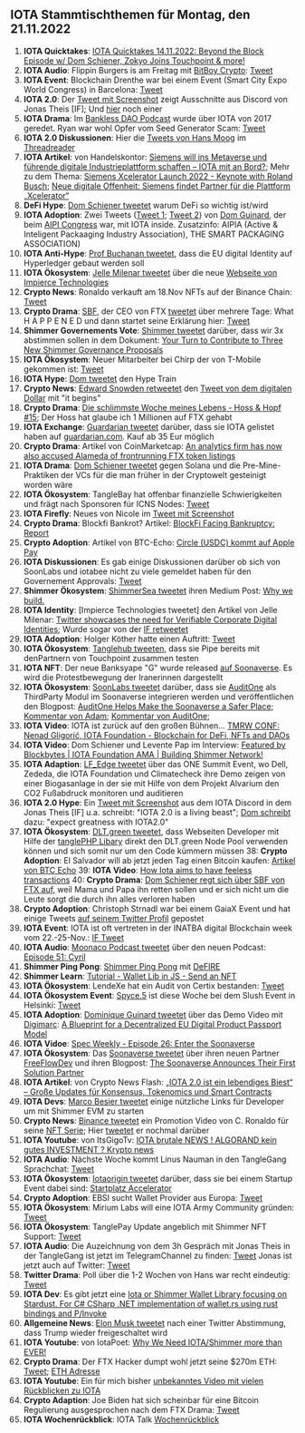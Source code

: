 ## IOTA Stammtischthemen für Montag, den 21.11.2022

1. **IOTA Quicktakes**: [IOTA Quicktakes 14.11.2022: Beyond the Block Episode w/ Dom Schiener, Zokyo Joins Touchpoint & more!](https://www.youtube.com/watch?v=UOYhEohu6zU)
2. **IOTA Audio**: Flippin Burgers is am Freitag mit [BitBoy Crypto](https://twitter.com/Bitboy_Crypto): [Tweet](https://twitter.com/shimmernet/status/1592200792647340039?s=20&t=dtJT0CoKckpw35ciIII9_w)
3. **IOTA Event**: Blockchain Drenthe war bei einem Event (Smart City Expo World Congress) in Barcelona: [Tweet](https://twitter.com/BclDrenthe/status/1590833212531806208?s=20&t=dtJT0CoKckpw35ciIII9_w)
4. **IOTA 2.0**: Der [Tweet mit Screenshot](https://twitter.com/Vrom14286662/status/1592396639645601793?s=20&t=dtJT0CoKckpw35ciIII9_w) zeigt Ausschnitte aus Discord von Jonas Theis [IF]; Und [hier](https://twitter.com/unseriouscandle/status/1592592371241263104?s=20&t=f8cZ_WZB2GV7Io0rIZP-ew) noch einer
5. **IOTA Drama**: Im [Bankless DAO Podcast](https://www.youtube.com/watch?t=1291&v=eqnndOx2Pdg&feature=youtu.be) wurde über IOTA von 2017 geredet. Ryan war wohl Opfer vom Seed Generator Scam: [Tweet](https://twitter.com/Vrom14286662/status/1592438611471142912?s=20&t=dtJT0CoKckpw35ciIII9_w)
6. **IOTA 2.0 Diskussionen**: Hier die [Tweets von Hans Moog](https://twitter.com/hus_qy/status/1592088886871822336?s=20&t=dtJT0CoKckpw35ciIII9_w) im [Threadreader](https://threadreaderapp.com/thread/1592085460242911232.html)
7. **IOTA Artikel**: von Handelskontor: [Siemens will ins Metaverse und führende digitale Industrieplattform schaffen – IOTA mit an Bord?](https://handelskontor-news.de/news/siemens-will-ins-metaverse-und-fuehrende-digitale-industrieplattform-schaffen-iota-mit-an-bord/amp/); Mehr zu dem Thema: [Siemens Xcelerator Launch 2022 - Keynote with Roland Busch](https://www.youtube.com/watch?v=xAAHgH4isFw); [Neue digitale Offenheit: Siemens findet Partner für die Plattform „Xcelerator“](https://app.handelsblatt.com/unternehmen/industrie/automatisierung-neue-digitale-offenheit-siemens-findet-partner-fuer-die-plattform-xcelerator/28731332.html)
8. **DeFi Hype**: [Dom Schiener tweetet](https://twitter.com/DomSchiener/status/1592453001633226752?s=20&t=HrIuQoF1vgOM6zipYtuQnQ) warum DeFi so wichtig ist/wird
9. **IOTA Adoption**: Zwei Tweets ([Tweet 1](https://twitter.com/domguinard/status/1592443139062579200?s=20&t=HrIuQoF1vgOM6zipYtuQnQ); [Tweet 2](https://twitter.com/domguinard/status/1592456894870085632?s=20&t=HrIuQoF1vgOM6zipYtuQnQ)) von [Dom Guinard](https://twitter.com/domguinard), der beim [AIPI Congress](https://twitter.com/AIPIAcongress) war, mit IOTA inside. Zusatzinfo: AIPIA (Active & Inteligent Packaaging Industry Association), THE SMART PACKAGING ASSOCIATION)
10. **IOTA Anti-Hype**: [Prof Buchanan tweetet](https://twitter.com/billatnapier/status/1592439904658927617?s=20&t=HrIuQoF1vgOM6zipYtuQnQ), dass die EU digital Identity auf Hyperledger gebaut werden soll
11. **IOTA Ökosystem**: [Jelle Milenar tweetet](https://twitter.com/JelleFm/status/1592126520373706757?s=20&t=dtJT0CoKckpw35ciIII9_w) über die neue [Webseite von Impierce Technologies](https://impierce.com/)
12. **Crypto News**: Ronaldo verkauft am 18.Nov NFTs auf der Binance Chain: [Tweet](https://twitter.com/Cristiano/status/1592520297290551308?s=20&t=dtJT0CoKckpw35ciIII9_w)
13. **Crypto Drama**: [SBF](), der CEO von FTX [tweetet](https://twitter.com/SBF_FTX/status/1591989554881658880?s=20&t=bOn_L_bbB1M2h7YcdcrjdA) über mehrere Tage: What H A P P E N E D und dann startet seine Erklärung hier: [Tweet](https://twitter.com/SBF_FTX/status/1592389472074682369?s=20&t=bOn_L_bbB1M2h7YcdcrjdA)
14. **Shimmer Governements Vote**: [Shimmer tweetet](https://twitter.com/shimmernet/status/1592517786743427073?s=20&t=bOn_L_bbB1M2h7YcdcrjdA) darüber, dass wir 3x abstimmen sollen in dem Dokument: [Your Turn to Contribute to Three New Shimmer Governance Proposals](https://blog.iota.org/shimmer-governance-in-action/)
15. **IOTA Ökosystem**: Neuer Mitarbeiter bei Chirp der von T-Mobile gekommen ist: [Tweet](https://twitter.com/ChirpIoT/status/1592475498415890437?s=20&t=dtJT0CoKckpw35ciIII9_w)
16. **IOTA Hype**: [Dom tweetet](https://twitter.com/DomSchiener/status/1592561950290251778?s=20&t=f8cZ_WZB2GV7Io0rIZP-ew) den Hype Train
17. **Crypto News**: [Edward Snowden retweetet](https://twitter.com/Snowden/status/1592587655178592256?s=20&t=f8cZ_WZB2GV7Io0rIZP-ew) den [Tweet von dem digitalen Dollar](https://twitter.com/WatcherGuru/status/1592547345841156096?s=20&t=f8cZ_WZB2GV7Io0rIZP-ew) mit "it begins"
18. **Crypto Drama**: [Die schlimmste Woche meines Lebens - Hoss & Hopf #15](https://www.youtube.com/watch?v=MAL7o6MwQhM); Der Hoss hat glaube ich 1 Millionen auf FTX gehabt
19. **IOTA Exchange**: [Guardarian tweetet](https://twitter.com/guardarian_com/status/1592526391920283651?s=20&t=f8cZ_WZB2GV7Io0rIZP-ew) darüber, dass sie IOTA gelistet haben auf [guardarian.com](https://guardarian.com/?utm_source=twitter&utm_medium=banner&utm_campaign=iota). Kauf ab 35 Eur möglich
20. **Crypto Drama**: Artikel von CoinMarketcap: [An analytics firm has now also accused Alameda of frontrunning FTX token listings](https://coinmarketcap.com/alexandria/article/ftx-allegations-keep-growing-as-details-emerge)
21. **IOTA Drama**: [Dom Schiener tweetet](https://twitter.com/DomSchiener/status/1592583949217587201?s=20&t=f8cZ_WZB2GV7Io0rIZP-ew) gegen Solana und die Pre-Mine-Praktiken der VCs für die man früher in der Cryptowelt gesteinigt worden wäre
22. **IOTA Ökosystem**: TangleBay hat offenbar finanzielle Schwierigkeiten und frägt nach Sponsoren für ICNS Nodes: [Tweet](https://twitter.com/tanglebay/status/1592610856092991488?s=20&t=f8cZ_WZB2GV7Io0rIZP-ew)
23. **IOTA Firefly**: Neues von Nicole im [Tweet mit Screenshot](https://twitter.com/Vrom14286662/status/1592621583818174465?s=20&t=KR19FCj6kbH8XdddzXh-Bw)
24. **Crypto Drama**: Blockfi Bankrot? Artikel: [BlockFi Facing Bankruptcy: Report](https://u.today/blockfi-facing-bankruptcy-report)
25. **Crypto Adoption**: Artikel von BTC-Echo: [Circle (USDC) kommt auf Apple Pay](https://www.btc-echo.de/schlagzeilen/usdc-stablecoin-von-circle-jetzt-auch-auf-apple-pay-154533/)
26. **IOTA Diskussionen**: Es gab einige Diskussionen darüber ob sich von SoonLabs und iotabee nicht zu viele gemeldet haben für den Governement Approvals: [Tweet](https://twitter.com/LinusNaumann/status/1592485812696121346?s=20&t=YcwVAD9EYdBhV9E2o-knWg)
27. **Shimmer Ökosystem**: [ShimmerSea tweetet](https://twitter.com/ShimmerSeaDEX/status/1592773609021640704?s=20&t=-mpZXT3lipqOlsLN4fONmg) ihren Medium Post: [Why we build.](https://medium.com/@shimmerseadefi/why-we-build-8b39306083d8)
28. **IOTA Identity**: [Impierce Technologies tweetet] den Artikel von Jelle Milenar: [Twitter showcases the need for Verifiable Corporate Digital Identities](https://medium.com/@jelle.millenaar/twitter-showcases-the-need-for-verifiable-corporate-digital-identities-316a9846aca9); Wurde sogar von der [IF retweetet](https://twitter.com/iota/status/1592882715455782912?s=20&t=ZxnBY-of5_7uNVqE32INfA)
29. **IOTA Adoption**: Holger Köther hatte einen Auftritt: [Tweet](https://twitter.com/HolgerKoether/status/1592792551110881281)
30. **IOTA Ökosystem**: [Tanglehub tweeten](https://twitter.com/Tanglehub_eu/status/1592783005801926656?s=20&t=ZxnBY-of5_7uNVqE32INfA), dass sie Pipe bereits mit denPartnern von Touchpoint zusammen testen
31. **IOTA NFT**: Der neue Banksyape "G" wurde released [auf Soonaverse](https://soonaverse.com/nft/0xda93471e60c6f48c5221eb2fb389937738488e52). Es wird die Protestbewegung der Iranerinnen dargestellt
32. **IOTA Ökosystem**: [SoonLabs tweetet](https://twitter.com/soon_labs/status/1593102669354520577?s=20) darüber, dass sie [AuditOne](https://twitter.com/auditone_team) als ThirdParty Modul im Soonaverse integrieren werden und veröffentlichen den Blogpost: [AuditOne Helps Make the Soonaverse a Safer Place](https://soonlabs.medium.com/auditone-helps-make-the-soonaverse-a-safer-place-4bb4fb8524b8); [Kommentar von Adam](https://twitter.com/adam_unchained/status/1593143363024617472?s=20); [Kommentar von AuditOne](https://twitter.com/auditone_team/status/1593141125669613568?s=20); 
33. **IOTA Video**: IOTA ist zurück auf den großen Bühnen... [TMRW CONF: Nenad Gligorić, IOTA Foundation - Blockchain for DeFi, NFTs and DAOs](https://www.youtube.com/watch?v=SJpQ8hZ1fmc)
34. **IOTA Video**: Dom Schiener und Levente Pap im Interview: [Featured by Blockbytes | IOTA Foundation AMA | Building Shimmer Network!](https://www.youtube.com/watch?v=VNpP6IMZo6M)
35. **IOTA Adaption**: [LF_Edge tweetet](https://twitter.com/LF_Edge/status/1592970773530025986?s=20) über das ONE Summit Event, wo Dell, Zededa, die IOTA Foundation und Climatecheck ihre Demo zeigen von einer Biogasanlage in der sie mit Hilfe von dem Projekt Alvarium den CO2 Fußabdruck monitoren und auditieren
36. **IOTA 2.0 Hype**: Ein [Tweet mit Screenshot](https://twitter.com/bennnni_web3/status/1592962611586686977?s=20) aus dem IOTA Discord in dem Jonas Theis [IF] u.a. schreibt: "IOTA 2.0 is a living beast"; [Dom schreibt](https://twitter.com/DomSchiener/status/1592987412174495744?s=20) dazu: "expect greatness with IOTA2.0"
37. **IOTA Ökosystem**: [DLT.green tweetet](https://twitter.com/dlt_green/status/1593150737395363840?s=20), dass Webseiten Developer mit Hilfe der [tanglePHP Libary](https://github.com/tanglePHP/bundle) direkt den DLT.green Node Pool verwenden können und sich somit nur um den Code kümmern müssen
38: **Crypto Adoption**: El Salvador will ab jetzt jeden Tag einen Bitcoin kaufen: [Artikel von BTC Echo](https://www.btc-echo.de/schlagzeilen/el-salvador-praesident-bukele-will-jeden-tag-einen-bitcoin-kaufen-154639/)
39: **IOTA Video**: [How Iota aims to have feeless transactions](https://www.youtube.com/watch?v=X71Ev4ZbnRY)
40: **Crypto Drama**: [Dom Schiener regt sich über SBF von FTX auf](https://twitter.com/DomSchiener/status/1592942409088118784?s=20), weil Mama und Papa ihn retten sollen und er sich nicht um die Leute sorgt die durch ihn alles verloren haben
41. **Crypto Adoption**: Christoph Strnadl war bei einem GaiaX Event und hat einige Tweets [auf seinem Twitter Profil](https://twitter.com/archimate) gepostet
42. **IOTA Event**: IOTA ist oft vertreten in der INATBA digital Blockchain week vom 22.-25-Nov.: [IF Tweet](https://twitter.com/iota/status/1593182162303717376?s=20)
43. **IOTA Audio**: [Moonaco Podcast tweetet](https://twitter.com/MoonacoPodcast/status/1593196773082009601?s=20) über den neuen Podcast: [Episode 51: Cyril](https://open.spotify.com/episode/2DhlJ5fJjdlHRdnq4j0GhO?si=SAglWAjYQ2WBAuS6IYHIxQ&nd=1)
44. **Shimmer Ping Pong**: [Shimmer Ping Pong](https://twitter.com/shimmernet/status/1593239552151281664?s=20) mit [DeFIRE](https://twitter.com/DeFIRE_org)
45. **Shimmer Learn**: [Tutorial - Wallet Lib in JS - Send an NFT](https://www.youtube.com/watch?v=Qp5OhAozvQ8)
46. **IOTA Ökosystem**: LendeXe hat ein Audit von Certix bestanden: [Tweet](https://twitter.com/LendeXeFinance/status/1593253818443390978?s=20&t=ujKDz0s37BSsls6SGy1zLw)
47. **IOTA Ökosystem Event**: [Spyce.5](https://twitter.com/SPYCE_5) ist diese Woche bei dem Slush Event in Helsinki: [Tweet](https://twitter.com/SPYCE_5/status/1593515382660386816?s=20&t=ujKDz0s37BSsls6SGy1zLw)
48. **IOTA Adoption**: [Dominique Guinard tweetet](https://twitter.com/domguinard/status/1593335600094105602?s=20&t=ujKDz0s37BSsls6SGy1zLw) über das Demo Video mit [Digimarc](https://twitter.com/digimarc): [A Blueprint for a Decentralized EU Digital Product Passport Model](https://www.youtube.com/watch?v=NfJ4yiyAriw)
49. **IOTA Vidoe**: [Spec Weekly - Episode 26: Enter the Soonaverse](https://www.youtube.com/watch?v=qTh8z-7f758&feature=youtu.be)
50. **IOTA Ökosystem**: Das [Soonaverse tweetet](https://twitter.com/soon_labs/status/1593483385640431616?s=20&t=ujKDz0s37BSsls6SGy1zLw) über ihren neuen Partner [FreeFlowDev](https://twitter.com/FreeflowDev) und ihren Blogpost: [The Soonaverse Announces Their First Solution Partner](https://soonlabs.medium.com/the-soonaverse-announces-their-first-solution-partner-4f859312e32f)
51. **IOTA Artikel**: von Crypto News Flash: [„IOTA 2.0 ist ein lebendiges Biest“ – Große Updates für Konsensus, Tokenomics und Smart Contracts](https://www.crypto-news-flash.com/de/iota-ist-ein-lebendes-wesen-wichtige-updates-fuer-konsens-tokenomics-und-steuerung/)
52. **IOTA Devs**: [Marco Besier tweetet](https://twitter.com/marcobesier/status/1593242603830403074?s=20&t=wEkBlr6Qnfmv41xleGUyDg) einige nützliche Links für Developer um mit Shimmer EVM zu starten
53. **Crypto News**: [Binance tweetet](https://twitter.com/binance/status/1593531587337113600?s=20&t=ujKDz0s37BSsls6SGy1zLw) ein Promotion Video von C. Ronaldo für seine [NFT Serie](https://www.binance.com/en/nft/event/CristianoRonaldo); Hier [tweetet](https://twitter.com/Cristiano/status/1594359923537846273?s=20&t=BYZu_mr4BGt6eB-FIC23IA) er nochmal darüber
54. **IOTA Youtube**: von ItsGigoTv: [IOTA brutale NEWS ! ALGORAND kein gutes INVESTMENT ? Krypto news](https://www.youtube.com/watch?v=pEHgxJYYI2U)
55. **IOTA Audio**: Nächste Woche kommt Linus Nauman in den TangleGang Sprachchat: [Tweet](https://twitter.com/GangTangleTalk/status/1593597370297720832?s=20&t=ujKDz0s37BSsls6SGy1zLw)
56. **IOTA Ökosystem**: [Iotaorigin tweetet](VcGBtVNpZ7Q4rt6) darüber, dass sie bei einem Startup Event dabei sind: [Startplatz Accelerator](https://www.startplatz.de/accelerator)
57. **Crypto Adoption**: EBSI sucht Wallet Provider aus Europa: [Tweet](https://twitter.com/EU_EBSI/status/1593198732618731522?s=20&t=XskcS71FSNio22y4_jYqrA)
58. **IOTA Ökosystem**: Mirium Labs will eine IOTA Army Community gründen: [Tweet](https://twitter.com/MirumLabs/status/1593929658080399361?s=20&t=L8vS_pRNbBwzS5pG-OPDvQ)
59. **IOTA Ökosystem**: TanglePay Update angeblich mit Shimmer NFT Support: [Tweet](https://twitter.com/tanglepaycom/status/1593978806494076934?s=20&t=L8vS_pRNbBwzS5pG-OPDvQ)
60. **IOTA Audio**: Die Auzeichnung von dem 3h Gespräch mit Jonas Theis in der TangleGang ist jetzt im TelegramChannel zu finden: [Tweet](https://twitter.com/GangTangleTalk/status/1594132358076452865?s=20&t=PULoRtW4eyXY50id0tLxzQ) Jonas ist jetzt auch auf Twitter: [Tweet](https://twitter.com/jonastheis_/status/1594344992327274498?s=20&t=PULoRtW4eyXY50id0tLxzQ)
61. **Twitter Drama**: Poll über die 1-2 Wochen von Hans war recht eindeutig: [Tweet](https://twitter.com/Vrom14286662/status/1593536423302467587?s=20&t=PULoRtW4eyXY50id0tLxzQ)
62. **IOTA Dev**: Es gibt jetzt eine [Iota or Shimmer Wallet Library focusing on Stardust. For C# CSharp .NET implementation of wallet.rs using rust bindings and P/Invoke](https://github.com/IOTA-NET/IotaWallet.NET)
63. **Allgemeine News**: [Elon Musk tweetet](https://twitter.com/elonmusk/status/1594131768298315777?s=20&t=PULoRtW4eyXY50id0tLxzQ) nach einer Twitter Abstimmung, dass Trump wieder freigeschaltet wird
64. **IOTA Youtube**: von IotaPoet: [Why We Need IOTA/Shimmer more than EVER!](https://www.youtube.com/watch?v=Ymzm5FqIi1g)
65. **Crypto Drama**: Der FTX Hacker dumpt wohl jetzt seine $270m ETH: [Tweet](https://twitter.com/kamikaz_ETH/status/1594257499129270273?t=OPsaydQuE477yy1i0Fq1tw&s=19); [ETH Adresse](https://etherscan.io/address/0x59abf3837fa962d6853b4cc0a19513aa031fd32b)
66. **IOTA Youtube**: Ein für mich bisher [unbekanntes Video mit vielen Rückblicken zu IOTA](https://www.youtube.com/watch?v=p7W4C8afdgo)
67. **Crypto Adaption**: Joe Biden hat sich scheinbar für eine Bitcoin Regulierung ausgesprochen nach dem FTX Drama: [Tweet](https://twitter.com/BitcoinMagazine/status/1594404979116310529?s=20&t=BYZu_mr4BGt6eB-FIC23IA)
68. **IOTA Wochenrückblick**: IOTA Talk [Wochenrückblick](https://www.iota-talk.com/index.php?article/238-wochenr%C3%BCckblick-vom-13-bis-19-november-2022/)





